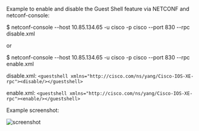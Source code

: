 Example to enable and disable the Guest Shell feature via NETCONF and netconf-console:

$ netconf-console --host 10.85.134.65 -u cisco -p cisco --port 830 --rpc disable.xml

or

$ netconf-console --host 10.85.134.65 -u cisco -p cisco --port 830 --rpc enable.xml

disable.xml:
```<guestshell xmlns="http://cisco.com/ns/yang/Cisco-IOS-XE-rpc"><disable/></guestshell>```

enable.xml:
```<guestshell xmlns="http://cisco.com/ns/yang/Cisco-IOS-XE-rpc"><enable/></guestshell>```

Example screenshot:

![screenshot](./guestshell.jpg)
